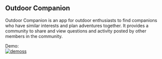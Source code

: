 Outdoor Companion
----------------
Outdoor Companion is an app for outdoor enthusiasts to find companions who have similar interests and plan adventures together. It provides a community to share and view questions and activity posted by other members in the community.

Demo:</br>
[![demoss](https://user-images.githubusercontent.com/70928881/153728000-d7aba965-503a-42b9-bbb8-5cfa073359be.png)](https://youtu.be/7c-fWMCB5jE)

